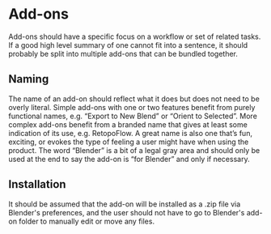 # Add-ons

Add-ons should have a specific focus on a workflow or set of related tasks. If a good high level summary of one cannot fit into a sentence, it should probably be split into multiple add-ons that can be bundled together. 

## Naming 

The name of an add-on should reflect what it does but does not need to be overly literal. Simple add-ons with one or two features benefit from purely functional names, e.g. “Export to New Blend” or “Orient to Selected”. More complex add-ons benefit from a branded name that gives at least some indication of its use, e.g. RetopoFlow. A great name is also one that’s fun, exciting, or evokes the type of feeling a user might have when using the product. The word “Blender” is a bit of a legal gray area and should only be used at the end to say the add-on is “for Blender” and only if necessary. 

## Installation

It should be assumed that the add-on will be installed as a .zip file via Blender's preferences, and the user should not have to go to Blender's add-on folder to manually edit or move any files. 